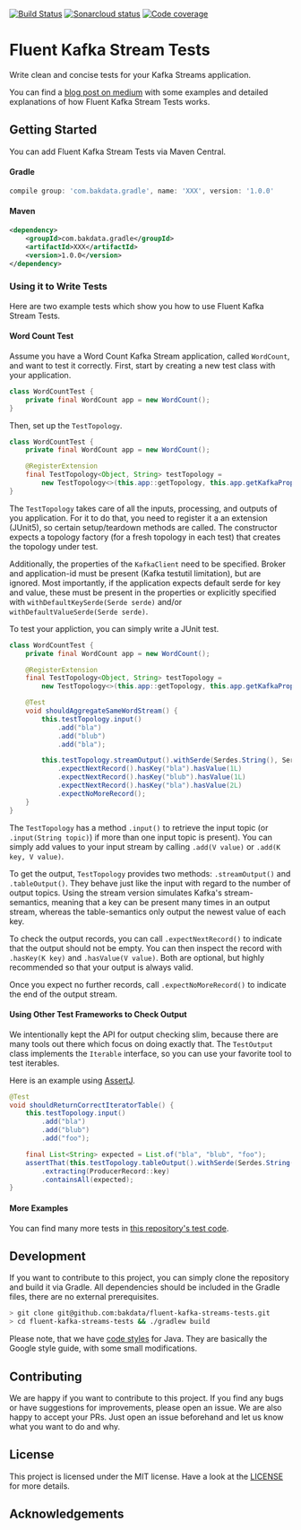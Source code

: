 [![Build Status](https://travis-ci.com/bakdata/fluent-kafka-streams-tests.svg?branch=master)](https://travis-ci.com/bakdata/fluent-kafka-streams-tests)
[![Sonarcloud status](https://sonarcloud.io/api/project_badges/measure?project=com.bakdata.fluent-kafka-streams-tests%3Afluent-kafka-streams-tests&metric=alert_status)](https://sonarcloud.io/dashboard?id=com.bakdata.fluent-kafka-streams-tests%3Afluent-kafka-streams-tests)
[![Code coverage](https://sonarcloud.io/api/project_badges/measure?project=com.bakdata.fluent-kafka-streams-tests%3Afluent-kafka-streams-tests&metric=coverage)](https://sonarcloud.io/dashboard?id=com.bakdata.fluent-kafka-streams-tests%3Afluent-kafka-streams-tests)

Fluent Kafka Stream Tests
=========================

Write clean and concise tests for your Kafka Streams application.

You can find a [blog post on medium](https://medium.com/bakdata/xxx) with some examples and detailed explanations of how Fluent Kafka Stream Tests works.

## Getting Started

You can add Fluent Kafka Stream Tests via Maven Central.

#### Gradle
```gradle
compile group: 'com.bakdata.gradle', name: 'XXX', version: '1.0.0'
```

#### Maven
```xml
<dependency>
    <groupId>com.bakdata.gradle</groupId>
    <artifactId>XXX</artifactId>
    <version>1.0.0</version>
</dependency>
```

### Using it to Write Tests

Here are two example tests which show you how to use Fluent Kafka Stream Tests.

#### Word Count Test
Assume you have a Word Count Kafka Stream application, called `WordCount`, and want to test it correctly.
First, start by creating a new test class with your application.

```java
class WordCountTest {
    private final WordCount app = new WordCount();
}
```

Then, set up the `TestTopology`.

```java
class WordCountTest {
    private final WordCount app = new WordCount();

    @RegisterExtension
    final TestTopology<Object, String> testTopology =
        new TestTopology<>(this.app::getTopology, this.app.getKafkaProperties());
}
```

The `TestTopology` takes care of all the inputs, processing, and outputs of you application.
For it to do that, you need to register it a an extension (JUnit5), so certain setup/teardown methods are called.
The constructor expects a topology factory (for a fresh topology in each test) that creates the topology under test.

Additionally, the properties of the `KafkaClient` need to be specified.
Broker and application-id must be present (Kafka testutil limitation), but are ignored.
Most importantly, if the application expects default serde for key and value, these must be present in the properties or explicitly specified with `withDefaultKeySerde(Serde serde)` and/or `withDefaultValueSerde(Serde serde)`.

To test your appliction, you can simply write a JUnit test.
```java
class WordCountTest {
    private final WordCount app = new WordCount();

    @RegisterExtension
    final TestTopology<Object, String> testTopology =
        new TestTopology<>(this.app::getTopology, this.app.getKafkaProperties());

    @Test
    void shouldAggregateSameWordStream() {
        this.testTopology.input()
            .add("bla")
            .add("blub")
            .add("bla");

        this.testTopology.streamOutput().withSerde(Serdes.String(), Serdes.Long())
            .expectNextRecord().hasKey("bla").hasValue(1L)
            .expectNextRecord().hasKey("blub").hasValue(1L)
            .expectNextRecord().hasKey("bla").hasValue(2L)
            .expectNoMoreRecord();
    }
}
```


The `TestTopology` has a method `.input()` to retrieve the input topic (or `.input(String topic)`) if more than one input topic is present).
You can simply add values to your input stream by calling `.add(V value)` or `.add(K key, V value)`.

To get the output, `TestTopology` provides two methods: `.streamOutput()` and `.tableOutput()`.
They behave just like the input with regard to the number of output topics.
Using the stream version simulates Kafka's stream-semantics, meaning that a key can be present many times in an output stream, whereas the table-semantics only output the newest value of each key.

To check the output records, you can call `.expectNextRecord()` to indicate that the output should not be empty.
You can then inspect the record with `.hasKey(K key)` and `.hasValue(V value)`.
Both are optional, but highly recommended so that your output is always valid.

Once you expect no further records, call `.expectNoMoreRecord()` to indicate the end of the output stream.

#### Using Other Test Frameworks to Check Output
We intentionally kept the API for output checking slim, because there are many tools out there which focus on doing exactly that.
The `TestOutput` class implements the `Iterable` interface, so you can use your favorite tool to test iterables.

Here is an example using [AssertJ](http://joel-costigliola.github.io/assertj/).

```java
@Test
void shouldReturnCorrectIteratorTable() {
    this.testTopology.input()
        .add("bla")
        .add("blub")
        .add("foo");

    final List<String> expected = List.of("bla", "blub", "foo");
    assertThat(this.testTopology.tableOutput().withSerde(Serdes.String(), Serdes.Long()))
        .extracting(ProducerRecord::key)
        .containsAll(expected);
}
```

#### More Examples

You can find many more tests in [this repository's test code](https://github.com/bakdata/fluent-kafka-streams-tests/tree/master/fluent-kafka-streams-tests/src/test/java/com/bakdata/fluent_kafka_streams_tests).


## Development

If you want to contribute to this project, you can simply clone the repository and build it via Gradle.
All dependencies should be included in the Gradle files, there are no external prerequisites.

```bash
> git clone git@github.com:bakdata/fluent-kafka-streams-tests.git
> cd fluent-kafka-streams-tests && ./gradlew build
```

Please note, that we have [code styles](https://github.com/bakdata/bakdata-code-styles) for Java.
They are basically the Google style guide, with some small modifications.

## Contributing

We are happy if you want to contribute to this project.
If you find any bugs or have suggestions for improvements, please open an issue.
We are also happy to accept your PRs.
Just open an issue beforehand and let us know what you want to do and why.

## License
This project is licensed under the MIT license.
Have a look at the [LICENSE](https://github.com/bakdata/fluent-kafka-streams-tests/blob/master/LICENSE) for more details.

## Acknowledgements

